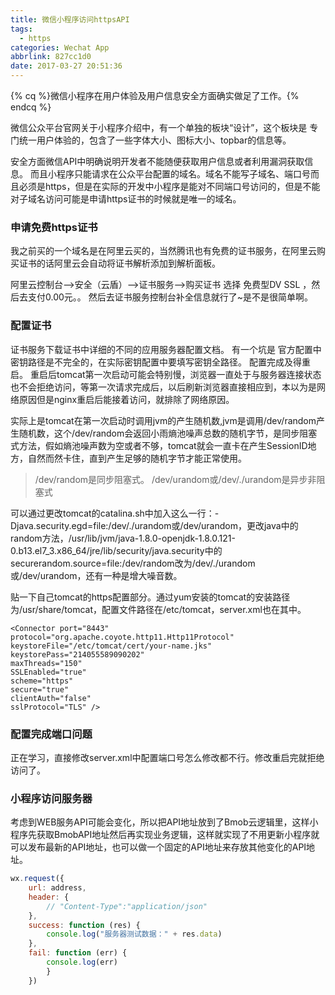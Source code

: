 ```yaml
---
title: 微信小程序访问httpsAPI
tags:
  - https
categories: Wechat App
abbrlink: 827cc1d0
date: 2017-03-27 20:51:36
---
```


{% cq %}微信小程序在用户体验及用户信息安全方面确实做足了工作。{% endcq %}

<!--more-->

微信公众平台官网关于小程序介绍中，有一个单独的板块“设计”，这个板块是
专门统一用户体验的，包含了一些字体大小、图标大小、topbar的信息等。

安全方面微信API中明确说明开发者不能随便获取用户信息或者利用漏洞获取信息。
而且小程序只能请求在公众平台配置的域名。域名不能写子域名、端口号而且必须是https，但是在实际的开发中小程序是能对不同端口号访问的，但是不能对子域名访问可能是申请https证书的时候就是唯一的域名。

### 申请免费https证书
我之前买的一个域名是在阿里云买的，当然腾讯也有免费的证书服务，在阿里云购买证书的话阿里云会自动将证书解析添加到解析面板。

阿里云控制台-->安全（云盾）-->证书服务-->购买证书
选择 免费型DV SSL ，然后去支付0.00元。。
然后去证书服务控制台补全信息就行了~是不是很简单啊。

### 配置证书
证书服务下载证书中详细的不同的应用服务器配置文档。
有一个坑是 官方配置中密钥路径是不完全的，在实际密钥配置中要填写密钥全路径。
配置完成及得重启。
重启后tomcat第一次启动可能会特别慢，浏览器一直处于与服务器连接状态也不会拒绝访问，等第一次请求完成后，以后刷新浏览器直接相应到，本以为是网络原因但是nginx重启后能接着访问，就排除了网络原因。

实际上是tomcat在第一次启动时调用jvm的产生随机数,jvm是调用/dev/random产生随机数，这个/dev/random会返回小雨熵池噪声总数的随机字节，是同步阻塞式方法，假如熵池噪声数为空或者不够，tomcat就会一直卡在产生SessionID地方，自然而然卡住，直到产生足够的随机字节才能正常使用。

> /dev/random是同步阻塞式。
> /dev/urandom或/dev/./urandom是异步非阻塞式

可以通过更改tomcat的catalina.sh中加入这么一行：-Djava.security.egd=file:/dev/./urandom或/dev/urandom，更改java中的random方法，/usr/lib/jvm/java-1.8.0-openjdk-1.8.0.121-0.b13.el7_3.x86_64/jre/lib/security/java.security中的securerandom.source=file:/dev/random改为/dev/./urandom或/dev/urandom，还有一种是增大噪音数。

贴一下自己tomcat的https配置部分。通过yum安装的tomcat的安装路径为/usr/share/tomcat，配置文件路径在/etc/tomcat，server.xml也在其中。
``` 
<Connector port="8443"
protocol="org.apache.coyote.http11.Http11Protocol"
keystoreFile="/etc/tomcat/cert/your-name.jks"
keystorePass="214055589090202"
maxThreads="150"
SSLEnabled="true"
scheme="https"
secure="true"
clientAuth="false"
sslProtocol="TLS" />
```

### 配置完成端口问题
正在学习，直接修改server.xml中配置端口号怎么修改都不行。修改重启完就拒绝访问了。

### 小程序访问服务器
考虑到WEB服务API可能会变化，所以把API地址放到了Bmob云逻辑里，这样小程序先获取BmobAPI地址然后再实现业务逻辑，这样就实现了不用更新小程序就可以发布最新的API地址，也可以做一个固定的API地址来存放其他变化的API地址。
```js
wx.request({
    url: address,
    header: {
        // "Content-Type":"application/json"
    },
    success: function (res) {
        console.log("服务器测试数据：" + res.data)
    },
    fail: function (err) {
        console.log(err)
        }
    })
```